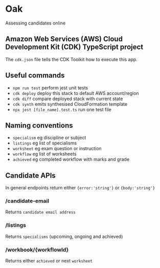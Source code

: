 # Oak

Assessing candidates online

## Amazon Web Services (AWS) Cloud Development Kit (CDK) TypeScript project

The `cdk.json` file tells the CDK Toolkit how to execute this app.

## Useful commands

- `npm run test` perform jest unit tests
- `cdk deploy` deploy this stack to default AWS account/region
- `cdk diff` compare deployed stack with current state
- `cdk synth` emits synthesised CloudFormation template
- `npx jest [file_name].test.ts` run one test file

## Naming conventions

- `specialism` eg discipline or subject
- `listings` eg list of specialisms
- `worksheet` eg exam question or instruction
- `workflow` eg list of worksheets
- `achieved` eg completed workflow with marks and grade

## Candidate APIs

In general endpoints return either `{error:'string'}` or `{body:'string'}`

### /candidate-email

Returns `candidate email address`

### /listings

Returns `specialisms` (upcoming, ongoing and achieved)

### /workbook/{workflowId}

Returns either `achieved` or next `worksheet`
